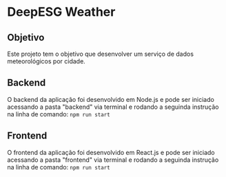 # DeepESG Weather

## Objetivo
Este projeto tem o objetivo que desenvolver um serviço de dados meteorológicos por cidade.

## Backend
O backend da aplicação foi desenvolvido em Node.js e pode ser iniciado acessando a pasta "backend" via terminal  e rodando a seguinda instrução na linha de comando:
<code>npm run start</code>

## Frontend

O frontend da aplicação foi desenvolvido em React.js e pode ser iniciado acessando a pasta "frontend" via terminal e rodando a seguinda instrução na linha de comando:
<code>npm run start</code>